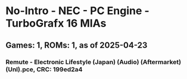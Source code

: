 # No-Intro - NEC - PC Engine - TurboGrafx 16 MIAs
## Games: 1, ROMs: 1, as of 2025-04-23

### Remute - Electronic Lifestyle (Japan) (Audio) (Aftermarket) (Unl).pce, CRC: 199ed2a4
